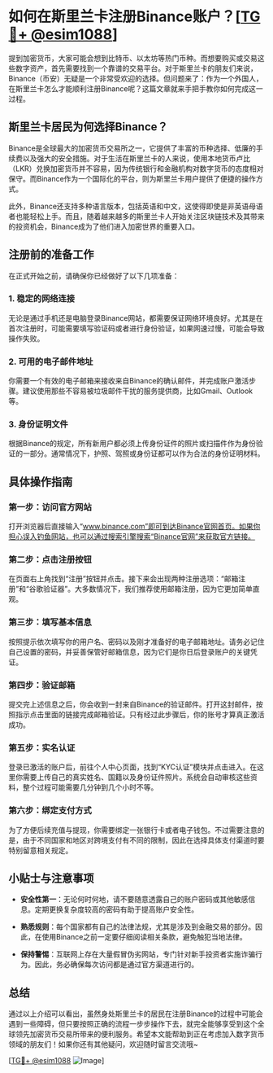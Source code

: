 # 如何在斯里兰卡注册Binance账户？[[TG💪+ @esim1088](https://t.me/s/esim1088)]

提到加密货币，大家可能会想到比特币、以太坊等热门币种。而想要购买或交易这些数字资产，首先需要找到一个靠谱的交易平台。对于斯里兰卡的朋友们来说，Binance（币安）无疑是一个非常受欢迎的选择。但问题来了：作为一个外国人，在斯里兰卡怎么才能顺利注册Binance呢？这篇文章就来手把手教你如何完成这一过程。

## 斯里兰卡居民为何选择Binance？

Binance是全球最大的加密货币交易所之一，它提供了丰富的币种选择、低廉的手续费以及强大的安全措施。对于生活在斯里兰卡的人来说，使用本地货币卢比（LKR）兑换加密货币并不容易，因为传统银行和金融机构对数字货币的态度相对保守。而Binance作为一个国际化的平台，则为斯里兰卡用户提供了便捷的操作方式。

此外，Binance还支持多种语言版本，包括英语和中文，这使得即使是非英语母语者也能轻松上手。而且，随着越来越多的斯里兰卡人开始关注区块链技术及其带来的投资机会，Binance成为了他们进入加密世界的重要入口。

## 注册前的准备工作

在正式开始之前，请确保你已经做好了以下几项准备：

### 1. 稳定的网络连接
无论是通过手机还是电脑登录Binance网站，都需要保证网络环境良好。尤其是在首次注册时，可能需要填写验证码或者进行身份验证，如果网速过慢，可能会导致操作失败。

### 2. 可用的电子邮件地址
你需要一个有效的电子邮箱来接收来自Binance的确认邮件，并完成账户激活步骤。建议使用那些不容易被垃圾邮件干扰的服务提供商，比如Gmail、Outlook等。

### 3. 身份证明文件
根据Binance的规定，所有新用户都必须上传身份证件的照片或扫描件作为身份验证的一部分。通常情况下，护照、驾照或身份证都可以作为合法的身份证明材料。

## 具体操作指南

### 第一步：访问官方网站
打开浏览器后直接输入“www.binance.com”即可到达Binance官网首页。如果你担心误入钓鱼网站，也可以通过搜索引擎搜索“Binance官网”来获取官方链接。

### 第二步：点击注册按钮
在页面右上角找到“注册”按钮并点击。接下来会出现两种注册选项：“邮箱注册”和“谷歌验证器”。大多数情况下，我们推荐使用邮箱注册，因为它更加简单直观。

### 第三步：填写基本信息
按照提示依次填写你的用户名、密码以及刚才准备好的电子邮箱地址。请务必记住自己设置的密码，并妥善保管好邮箱信息，因为它们是你日后登录账户的关键凭证。

### 第四步：验证邮箱
提交完上述信息之后，你会收到一封来自Binance的验证邮件。打开这封邮件，按照指示点击里面的链接完成邮箱验证。只有经过此步骤后，你的账号才算真正激活成功。

### 第五步：实名认证
登录已激活的账户后，前往个人中心页面，找到“KYC认证”模块并点击进入。在这里你需要上传自己的真实姓名、国籍以及身份证件照片。系统会自动审核这些资料，整个过程可能需要几分钟到几个小时不等。

### 第六步：绑定支付方式
为了方便后续充值与提现，你需要绑定一张银行卡或者电子钱包。不过需要注意的是，由于不同国家和地区对跨境支付有不同的限制，因此在选择具体支付渠道时要特别留意相关规定。

## 小贴士与注意事项

- **安全性第一**：无论何时何地，请不要随意透露自己的账户密码或其他敏感信息。定期更换复杂度较高的密码有助于提高账户安全性。
  
- **熟悉规则**：每个国家都有自己的法律法规，尤其是涉及到金融交易的部分。因此，在使用Binance之前一定要仔细阅读相关条款，避免触犯当地法律。

- **保持警惕**：互联网上存在大量假冒伪劣网站，专门针对新手投资者实施诈骗行为。因此，务必确保每次访问都是通过官方渠道进行的。

## 总结

通过以上介绍可以看出，虽然身处斯里兰卡的居民在注册Binance的过程中可能会遇到一些障碍，但只要按照正确的流程一步步操作下去，就完全能够享受到这个全球领先加密货币交易所带来的便利服务。希望本文能帮助到正在考虑加入数字货币领域的朋友们！如果你还有其他疑问，欢迎随时留言交流哦~

[[TG💪+ @esim1088](https://t.me/s/esim1088) ![Image](https://i.postimg.cc/4NQfJmqS/Snipaste-2025-05-13-00-14-12.png)]